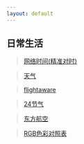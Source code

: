 ```yaml
---
layout: default
---
```


## 日常生活

> [网络时间(精准对时)](https://time.is/)

> [天气](http://www.weather.com.cn/)

> [flightaware](https://zh.flightaware.com/)

> [24节气](https://jieqi.51240.com/)

> [东方航空](http://www.ceair.com/)

> [RGB色彩对照表](./RGBcolors.html)
